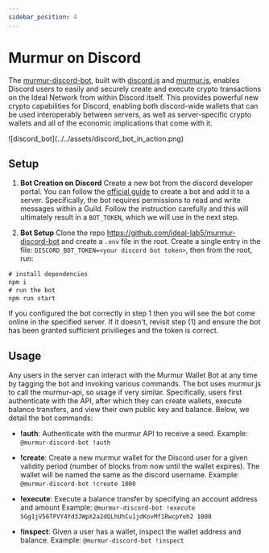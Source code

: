 ```yaml
---
sidebar_position: 4
---
```


# Murmur on Discord

The [murmur-discord-bot](https://github.com/ideal-lab5/murmur-discord-bot), built with [discord.js](https://discord.js.org/) and [murmur.js](https://github.com/ideal-lab5/murmur.js), enables Discord users to easily and securely create and execute crypto transactions on the Ideal Network from within Discord itself. This provides powerful new crypto capabilities for Discord, enabling both discord-wide wallets that can be used interoperably between servers, as well as server-specific crypto wallets and all of the economic implications that come with it. 

<div style={{ textAlign: 'center' }}>
![discord_bot](../../assets/discord_bot_in_action.png)
</div>


## Setup

1. **Bot Creation on Discord**
Create a new bot from the discord developer portal. You can follow the [official guide](https://discord.com/developers/docs/quick-start/getting-started#configuring-your-bot) to create a bot and add it to a server. Specifically, the bot requires permissions to read and write messages within a Guild. Follow the instruction carefully and this will ultimately result in a `BOT_TOKEN`, which we will use in the next step.

2. **Bot Setup**
Clone the repo https://github.com/ideal-lab5/murmur-discord-bot and create a `.env` file in the root. Create a single entry in the file: `DISCORD_BOT_TOKEN=<your discord bot token>`, then from the root, run:

``` shell
# install dependencies
npm i
# run the bot
npm run start
```

If you configured the bot correctly in step 1 then you will see the bot come online in the specified server. If it doesn't, revisit step (1) and ensure the bot has been granted sufficient privilieges and the token is correct.

## Usage

Any users in the server can interact with the Murmur Wallet Bot at any time by tagging the bot and invoking various commands. The bot uses murmur.js to call the murmur-api, so usage if very similar. Specifically, users first authenticate with the API, after which they can create wallets, execute balance transfers, and view their own public key and balance. Below, we detail the bot commands:

- **!auth**: Authenticate with the murmur API to receive a seed.
Example: `@murmur-discord-bot !auth`

- **!create**: Create a new murmur wallet for the Discord user for a given validity period (number of blocks from now until the wallet expires). The wallet will be named the same as the discord username. 
Example: `@murmur-discord-bot !create 1000`

- **!execute**: Execute a balance transfer by specifying an account address and amount
Example: `@murmur-discord-bot !execute 5Gg1jV56TPVY4Yd3JWpX2a2dQLhUhCu1jdKovMf1RwcpYeh2 1000`

- **!inspect**: Given a user has a wallet, inspect the wallet address and balance.
Example: `@murmur-discord-bot !inspect`

